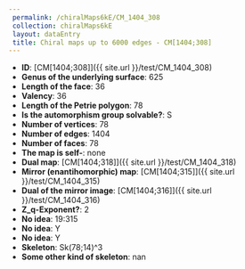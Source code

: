 ```yaml
--- 
 permalink: /chiralMaps6kE/CM_1404_308 
 collection: chiralMaps6kE
 layout: dataEntry
 title: Chiral maps up to 6000 edges - CM[1404;308]
---
```


- **ID**: [CM[1404;308]]({{ site.url }}/test/CM_1404_308)
- **Genus of the underlying surface**: 625
- **Length of the face**: 36
- **Valency**: 36
- **Length of the Petrie polygon**: 78
- **Is the automorphism group solvable?**: S
- **Number of vertices**: 78
- **Number of edges**: 1404
- **Number of faces**: 78
- **The map is self-**: none
- **Dual map**: [CM[1404;318]]({{ site.url }}/test/CM_1404_318)
- **Mirror (enantihomorphic) map**: [CM[1404;315]]({{ site.url }}/test/CM_1404_315)
- **Dual of the mirror image**: [CM[1404;316]]({{ site.url }}/test/CM_1404_316)
- **Z_q-Exponent?**: 2
- **No idea**:  19:315
- **No idea**: Y
- **No idea**: Y
- **Skeleton**: Sk(78;14)^3
- **Some other kind of skeleton**: nan
